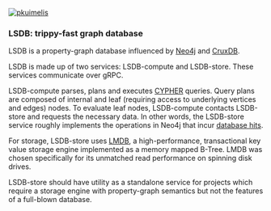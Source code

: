 [![pkuimelis](https://circleci.com/gh/pkuimelis/lsdb.svg?style=svg)](https://circleci.com/gh/pkuimelis/lsdb)

### LSDB: trippy-fast graph database

LSDB is a property-graph database influenced by [Neo4j](http://https://neo4j.com/) and [CruxDB](https://github.com/juxt/crux).

LSDB is made up of two services: LSDB-compute and LSDB-store. These services communicate over gRPC.

LSDB-compute parses, plans and executes [CYPHER](https://neo4j.com/docs/cypher-manual/current/) queries. Query plans are composed of internal and leaf (requiring access to underlying vertices and edges) nodes. To evaluate leaf nodes, LSDB-compute contacts LSDB-store and requests the necessary data.
In other words, the LSDB-store service roughly implements the operations in Neo4j that incur [database hits](https://neo4j.com/docs/cypher-manual/current/execution-plans/db-hits/).

For storage, LSDB-store uses [LMDB](http://www.lmdb.tech/doc/), a high-performance, transactional key value storage engine implemented as a memory mapped B-Tree. LMDB was chosen specifically for its unmatched read performance on spinning disk drives.

LSDB-store should have utility as a standalone service for projects which require a storage engine with property-graph semantics but not the features of a full-blown database.
